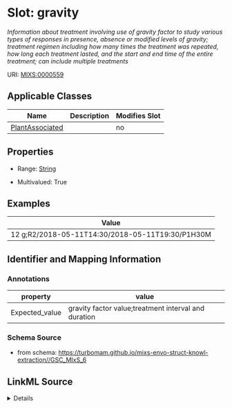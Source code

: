 # Slot: gravity


_Information about treatment involving use of gravity factor to study various types of responses in presence, absence or modified levels of gravity; treatment regimen including how many times the treatment was repeated, how long each treatment lasted, and the start and end time of the entire treatment; can include multiple treatments_



URI: [MIXS:0000559](https://w3id.org/mixs/0000559)



<!-- no inheritance hierarchy -->




## Applicable Classes

| Name | Description | Modifies Slot |
| --- | --- | --- |
[PlantAssociated](PlantAssociated.md) |  |  no  |







## Properties

* Range: [String](String.md)

* Multivalued: True






## Examples

| Value |
| --- |
| 12 g;R2/2018-05-11T14:30/2018-05-11T19:30/P1H30M |

## Identifier and Mapping Information





### Annotations

| property | value |
| --- | --- |
| Expected_value | gravity factor value;treatment interval and duration || Preferred_unit | meter per square second, g |



### Schema Source


* from schema: https://turbomam.github.io/mixs-envo-struct-knowl-extraction//GSC_MIxS_6




## LinkML Source

<details>
```yaml
name: gravity
annotations:
  Expected_value:
    tag: Expected_value
    value: gravity factor value;treatment interval and duration
  Preferred_unit:
    tag: Preferred_unit
    value: meter per square second, g
description: Information about treatment involving use of gravity factor to study
  various types of responses in presence, absence or modified levels of gravity; treatment
  regimen including how many times the treatment was repeated, how long each treatment
  lasted, and the start and end time of the entire treatment; can include multiple
  treatments
title: gravity
examples:
- value: 12 g;R2/2018-05-11T14:30/2018-05-11T19:30/P1H30M
from_schema: https://turbomam.github.io/mixs-envo-struct-knowl-extraction//GSC_MIxS_6
rank: 1000
string_serialization: '{float} {unit};{Rn/start_time/end_time/duration}'
slot_uri: MIXS:0000559
multivalued: true
alias: gravity
domain_of:
- PlantAssociated
range: string
required: false
recommended: false

```
</details>